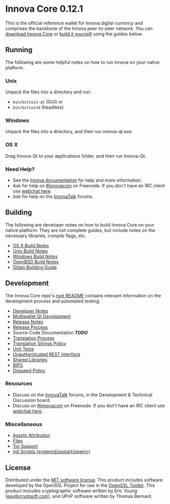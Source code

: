 Innova Core 0.12.1
=====================

This is the official reference wallet for Innova digital currency and comprises the backbone of the Innova peer-to-peer network. You can [download Innova Core](https://innovacoin.info/downloads/) or [build it yourself](#building) using the guides below.

Running
---------------------
The following are some helpful notes on how to run Innova on your native platform.

### Unix

Unpack the files into a directory and run:

- `bin/bitcoin-qt` (GUI) or
- `bin/bitcoind` (headless)

### Windows

Unpack the files into a directory, and then run innova-qt.exe.

### OS X

Drag Innova-Qt to your applications folder, and then run Innova-Qt.

### Need Help?

* See the [Innova documentation](https://innovacoin.atlassian.net/wiki/display/DOC)
for help and more information.
* Ask for help on [#innovacoin](http://webchat.freenode.net?channels=innovacoin) on Freenode. If you don't have an IRC client use [webchat here](http://webchat.freenode.net?channels=innovacoin).
* Ask for help on the [InnovaTalk](https://innovatalk.org/) forums.

Building
---------------------
The following are developer notes on how to build Innova Core on your native platform. They are not complete guides, but include notes on the necessary libraries, compile flags, etc.

- [OS X Build Notes](build-osx.md)
- [Unix Build Notes](build-unix.md)
- [Windows Build Notes](build-windows.md)
- [OpenBSD Build Notes](build-openbsd.md)
- [Gitian Building Guide](gitian-building.md)

Development
---------------------
The Innova Core repo's [root README](/README.md) contains relevant information on the development process and automated testing.

- [Developer Notes](developer-notes.md)
- [Multiwallet Qt Development](multiwallet-qt.md)
- [Release Notes](release-notes.md)
- [Release Process](release-process.md)
- Source Code Documentation ***TODO***
- [Translation Process](translation_process.md)
- [Translation Strings Policy](translation_strings_policy.md)
- [Unit Tests](unit-tests.md)
- [Unauthenticated REST Interface](REST-interface.md)
- [Shared Libraries](shared-libraries.md)
- [BIPS](bips.md)
- [Dnsseed Policy](dnsseed-policy.md)

### Resources
* Discuss on the [InnovaTalk](https://innovatalk.org/) forums, in the Development & Technical Discussion board.
* Discuss on [#innovacoin](http://webchat.freenode.net/?channels=innovacoin) on Freenode. If you don't have an IRC client use [webchat here](http://webchat.freenode.net/?channels=innovacoin).

### Miscellaneous
- [Assets Attribution](assets-attribution.md)
- [Files](files.md)
- [Tor Support](tor.md)
- [Init Scripts (systemd/upstart/openrc)](init.md)

License
---------------------
Distributed under the [MIT software license](http://www.opensource.org/licenses/mit-license.php).
This product includes software developed by the OpenSSL Project for use in the [OpenSSL Toolkit](https://www.openssl.org/). This product includes
cryptographic software written by Eric Young ([eay@cryptsoft.com](mailto:eay@cryptsoft.com)), and UPnP software written by Thomas Bernard.
